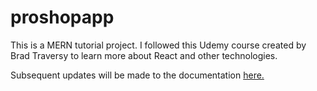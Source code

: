 # proshopapp

This is a MERN tutorial project. I followed this Udemy course created by Brad Traversy to learn more about React and other technologies.

Subsequent updates will be made to the documentation [here.](https://proshopapp.readthedocs.io/en/latest/)
